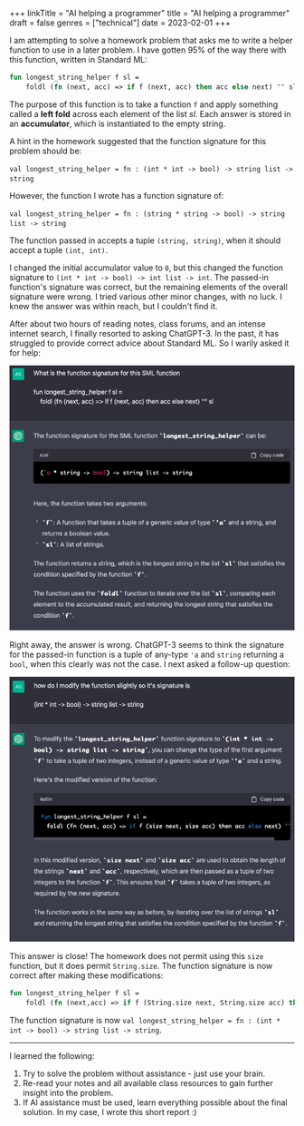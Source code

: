 +++
linkTitle = "AI helping a programmer"
title = "AI helping a programmer"
draft = false
genres = ["technical"]
date = 2023-02-01
+++

I am attempting to solve a homework problem that asks me to write a helper function to use in a later problem. I have gotten 95% of the way there with this function, written in Standard ML:

```sml
fun longest_string_helper f sl =
	foldl (fn (next, acc) => if f (next, acc) then acc else next) "" sl
```

The purpose of this function is to take a function `f` and apply something called a **left fold** across each element of the list *sl*. Each answer is stored in an **accumulator**, which is instantiated to the empty string. 

A hint in the homework suggested that the function signature for this problem should be:

`val longest_string_helper = fn : (int * int -> bool) -> string list -> string`

However, the function I wrote has a function signature of:

`val longest_string_helper = fn : (string * string -> bool) -> string list -> string`

The function passed in accepts a tuple `(string, string)`, when it should accept a tuple `(int, int)`.

I changed the initial accumulator value to `0`, but this changed the function signature to `(int * int -> bool) -> int list -> int`. The passed-in function's signature was correct, but the remaining elements of the overall signature were wrong. I tried various other minor changes, with no luck. I knew the answer was within reach, but I couldn't find it.

After about two hours of reading notes, class forums, and an intense internet search, I finally resorted to asking ChatGPT-3. In the past, it has struggled to provide correct advice about Standard ML. So I warily asked it for help: 

![Screenshot of ChatGPT answering the question "What is the function signature for the (above) SML function?"](screenshot1.png)

Right away, the answer is wrong. ChatGPT-3 seems to think the signature for the passed-in function is a tuple of any-type `'a` and `string` returning a `bool`, when this clearly was not the case. I next asked a follow-up question:

![Follow up to above question](screenshot2.png)

This answer is close! The homework does not permit using this `size` function, but it does permit `String.size`. The function signature is now correct after making these modifications:

```sml
fun longest_string_helper f sl =
	foldl (fn (next,acc) => if f (String.size next, String.size acc) then acc else next) "" sl
```

The function signature is now `val longest_string_helper = fn : (int * int -> bool) -> string list -> string`.

-----

I learned the following:  

1) Try to solve the problem without assistance - just use your brain.
2) Re-read your notes and all available class resources to gain further insight into the problem.
3) If AI assistance must be used, learn everything possible about the final solution. In my case, I wrote this short report :)

